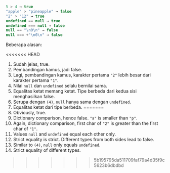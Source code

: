 

```js no-beautify
5 > 4 → true
"apple" > "pineapple" → false
"2" > "12" → true
undefined == null → true
undefined === null → false
null == "\n0\n" → false
null === +"\n0\n" → false
```

Beberapa alasan:

<<<<<<< HEAD
1. Sudah jelas, true.
2. Pembandingan kamus, jadi false.
3. Lagi, pembandingan kamus, karakter pertama `"2"` lebih besar dari karakter pertama `"1"`.
4. Nilai `null` dan `undefined` selalu bernilai sama.
5. Equalitas ketat memang ketat. Tipe berbeda dari kedua sisi menghasilkan false.
6. Serupa dengan `(4)`, `null` hanya sama dengan `undefined`.
7. Equalitas ketat dari tipe berbeda.
=======
1. Obviously, true.
2. Dictionary comparison, hence false. `"a"` is smaller than `"p"`.
3. Again, dictionary comparison, first char of `"2"` is greater than the first char of `"1"`.
4. Values `null` and `undefined` equal each other only.
5. Strict equality is strict. Different types from both sides lead to false.
6. Similar to `(4)`, `null` only equals `undefined`.
7. Strict equality of different types.
>>>>>>> 5b195795da511709faf79a4d35f9c5623b6dbdbd
